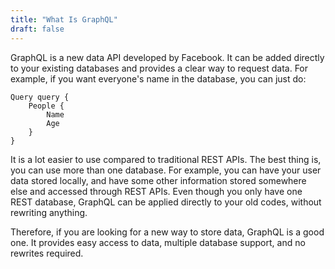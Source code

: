 ```yaml
---
title: "What Is GraphQL"
draft: false
---
```


GraphQL is a new data API developed by Facebook.
It can be added directly to your existing databases and provides a clear way to request data.
For example, if you want everyone's name in the database, you can just do:

```
Query query {
    People {
        Name
        Age
    }
}
```

It is a lot easier to use compared to traditional REST APIs. 
The best thing is, you can use more than one database. 
For example, you can have your user data stored locally, and have some other information stored somewhere else and accessed through REST APIs. 
Even though you only have one REST database, GraphQL can be applied directly to your old codes, without rewriting anything.


Therefore, if you are looking for a new way to store data, GraphQL is a good one. It provides easy access to data, multiple database support, and no rewrites required.